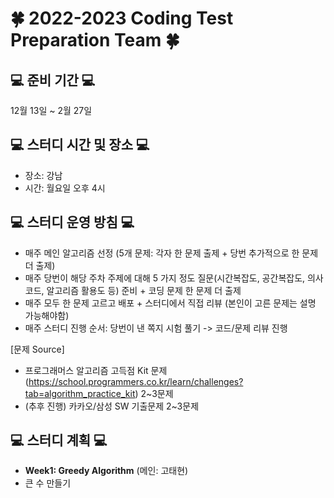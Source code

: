 # 🍀 2022-2023 Coding Test Preparation Team 🍀

## 💻 준비 기간 💻
12월 13일 ~ 2월 27일

## 💻 스터디 시간 및 장소 💻
- 장소: 강남
- 시간: 월요일 오후 4시

## 💻 스터디 운영 방침 💻
- 매주 메인 알고리즘 선정 (5개 문제: 각자 한 문제 출제 + 당번 추가적으로 한 문제 더 출제)
- 매주 당번이 해당 주차 주제에 대해 5 가지 정도 질문(시간복잡도, 공간복잡도, 의사코드, 알고리즘 활용도 등) 준비 + 코딩 문제 한 문제 더 출제
- 매주 모두 한 문제 고르고 배포 + 스터디에서 직접 리뷰 (본인이 고른 문제는 설명 가능해야함)
- 매주 스터디 진행 순서: 당번이 낸 쪽지 시험 풀기 -> 코드/문제 리뷰 진행

[문제 Source]
- 프로그래머스 알고리즘 고득점 Kit 문제 (https://school.programmers.co.kr/learn/challenges?tab=algorithm_practice_kit) 2~3문제
- (추후 진행) 카카오/삼성 SW 기출문제 2~3문제

## 💻 스터디 계획 💻
- **Week1: Greedy Algorithm** (메인: 고태현)
-   큰 수 만들기
